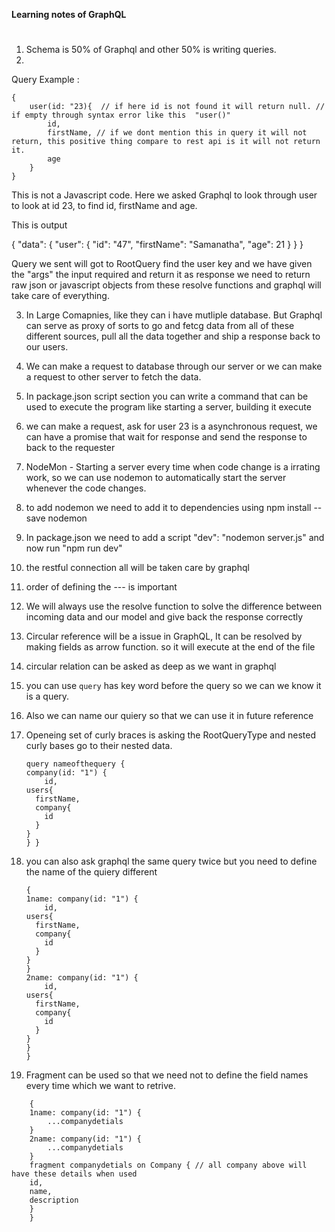 **Learning notes of GraphQL**
#
1. Schema is 50% of Graphql and other 50% is writing queries.
2. 
Query Example : 
```
{
    user(id: "23){  // if here id is not found it will return null. // if empty through syntax error like this  "user()"
        id,
        firstName, // if we dont mention this in query it will not return, this positive thing compare to rest api is it will not return it.
        age
    }
}
```
This is not a Javascript code. Here we asked Graphql to look through user to look at id 23, to find id, firstName and age.

This is output

{
  "data": {
    "user": {
      "id": "47",
      "firstName": "Samanatha",
      "age": 21
    }
  }
}

Query we sent will got to RootQuery find the user key and we have given the "args" the input required and return it as response
we need to return raw json or javascript objects from these resolve functions and graphql will take care of everything.

3. In Large Comapnies, like they can i have mutliple database. But Graphql can serve as proxy of sorts to go and fetcg
data from all of these different sources, pull all the data together and ship a response back to our users.

4. We can make a request to database through our server or we can make a request to other server to fetch the data.
5. In package.json script section you can write a command that can be used to execute the program like starting a server, building it execute
6. we can make a request, ask for user 23 is a asynchronous request, we can have a promise that wait for response and send the response to back to the requester
7. NodeMon - Starting a server every time when code change is a irrating work, so we can use nodemon to automatically start the server
whenever the code changes.
8. to add nodemon we need to add it to dependencies using npm install --save nodemon
9. In package.json we need to add a script "dev": "nodemon server.js" and now run "npm run dev"
10. the restful connection all will be taken care by graphql
11. order of defining the --- is important
12. We will always use the resolve function to solve the difference between incoming data and our model and give back the response correctly

13. Circular reference will be a issue in GraphQL, It can be resolved by making fields as arrow function. so it will execute at the end of the file
14. circular relation can be asked as deep as we want in graphql

    
15. you can use `query` has key word before the query so we can we know it is a query.
16. Also we can name our quiery so that we can use it in future reference
17. Openeing set of curly braces is asking the RootQueryType and nested curly bases go to their nested data.
    ```
    query nameofthequery {
    company(id: "1") {
        id,
    users{
      firstName,
      company{
        id
      }
    }
    } }
    ```
18. you can also ask graphql the same query twice but you need to define the name of the quiery different
    ```
    {
    1name: company(id: "1") {
        id,
    users{
      firstName,
      company{
        id
      }
    }
    }
    2name: company(id: "1") {
        id,
    users{
      firstName,
      company{
        id
      }
    }
    }
    }
    ```
19. Fragment can be used so that we need not to define the field names every time which we want to retrive.

```
    {
    1name: company(id: "1") {
        ...companydetials
    }
    2name: company(id: "1") {
        ...companydetials
    }
    fragment companydetials on Company { // all company above will have these details when used
    id,
    name,
    description
    }
    }
```


